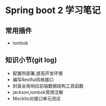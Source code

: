 # Spring boot 2 学习笔记

## 常用插件
- lombok

## 知识小节(git log)
- 配置热部署,提高开发环境
- 编写Restful风格接口
- 封装全局响应前端数据结构工具函数
- jackson,lombok常用注解
- Mockito对接口单元测试